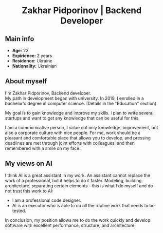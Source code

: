 <h1 align="center">Zakhar Pidporinov | Backend Developer</h1>

## Main info
- **Age:** 23
- **Expirience:** 2 years
- **Residence:** Ukraine
- **Nationality:** Ukrainian


## About myself
I'm Zakhar Pidporinov, Backend developer.  
My path in development began with university. In 2019, I enrolled in a bachelor's degree in computer science. (Details in the "Education" section).  

My goal is to gain knowledge and improve my skills. I plan to write several startups and want to get any knowledge that can be useful for this.

I am a communicative person, I value not only knowledge, improvement, but also a corporate culture with nice people.
For me, work should be a pleasant and comfortable place that allows you to develop, and pressing deadlines are met through joint efforts with colleagues, and then remembered with a smile on my face.

## My views on AI
I think AI is a great assistant in my work. An assistant cannot replace the work of a professional, but it helps to do it faster.
Modeling, building architecture, separating certain elements - this is what I do myself and do not trust this work to AI:
- I am a professional code designer.
- AI is an executor who is able to do all the routine work that needs to be tested.

In conclusion, my position allows me to do the work quickly and develop software with excellent performance, structure, and architecture.
